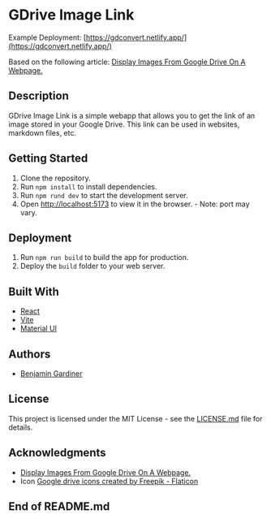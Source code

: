 # GDrive Image Link
Example Deployment: [https://gdconvert.netlify.app/](https://gdconvert.netlify.app/)

Based on the following article: [Display Images From Google Drive On A Webpage.](https://medium.com/@bede.chk/display-images-from-google-drive-on-a-webpage-html-or-markdown-b64004e72d8e#:~:text=Share%20the%20Image%3A%20Right%2Dclick,Copy%20the%20sharing%20link%20provided.)

## Description
GDrive Image Link is a simple webapp that allows you to get the link of an image stored in your Google Drive. This link can be used in websites, markdown files, etc.

## Getting Started
1. Clone the repository.
2. Run `npm install` to install dependencies.
3. Run `npm rund dev` to start the development server.
4. Open [http://localhost:5173](http://localhost:5173) to view it in the browser. - Note: port may vary.

## Deployment
1. Run `npm run build` to build the app for production.
2. Deploy the `build` folder to your web server.

## Built With
- [React](https://reactjs.org/)
- [Vite](https://vitejs.dev/)
- [Material UI](https://material-ui.com/)


## Authors
- [Benjamin Gardiner](https://github.com/BBGard)

## License
This project is licensed under the MIT License - see the [LICENSE.md](LICENSE) file for details.

## Acknowledgments
- [Display Images From Google Drive On A Webpage.](https://medium.com/@bede.chk/display-images-from-google-drive-on-a-webpage-html-or-markdown-b64004e72d8e#:~:text=Share%20the%20Image%3A%20Right%2Dclick,Copy%20the%20sharing%20link%20provided.)
- Icon <a href="https://www.flaticon.com/free-icons/google-drive" title="google drive icons">Google drive icons created by Freepik - Flaticon</a>

## End of README.md
